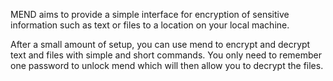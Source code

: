 MEND aims to provide a simple interface for encryption of sensitive information such as text or files to a location 
on your local machine.

After a small amount of setup, you can use mend to encrypt and decrypt text and files with simple and short commands.
You only need to remember one password to unlock mend which will then allow you to decrypt the files.
